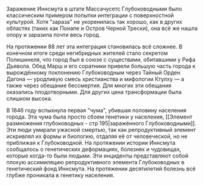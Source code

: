 Заражение Иннсмута в штате Массачусетс Глубоководными было классическим примером попытки интеграции с поверхностной культурой. Хотя "зараза" не укоренилась так хорошо, как в других областях (таких как Понапе и Остров Черной Трески), она всё же нашла опору и заразила почти весь город.

На протяжении 88 лет эта интеграция становилась всё сложнее. В конечном итоге среди негибридных жителей стало секретом Полишинеля, что город был в союзе с существами, обитавшими у Рифа Дьявола. Обед Марш и его соратники привели большую часть города к вырождённому поклонению Глубоководным через Тайный Орден Дагона — уродливую смесь христианства и мифологии Ктулху — а также через обещание бессмертия. Для многих эти обещания оказались плодотворными. Для других цена трансформации была слишком высока.

В 1846 году вспыхнула первая "чума", убившая половину населения города. Эта чума была просто сбоем генетики у населения, [[Элемент размножения глубоководных - стр 195|заражённого Глубоководными]]. Эти люди умирали ужасной смертью, так как репродуктивный элемент искривлял их формы и биологию, отдаляя её от человеческой, но не приближая к Глубоководной. На протяжении истории Иннсмута сообщалось о генетических деформациях, болезнях и чудовищах, которые когда-то были людьми. Эти инциденты представляют собой плохую ассимиляцию репродуктивного элемента Глубоководных в генетический фонд Иннсмута. На протяжении десятилетий болезнь всё глубже проникала в генетику населения.